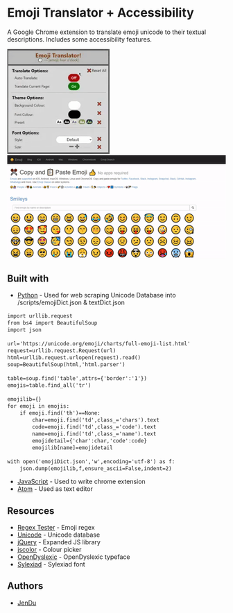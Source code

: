 # Emoji Translator + Accessibility
A Google Chrome extension to translate emoji unicode to their textual descriptions. Includes some accessibility features.

![Popup panel user interface](/img/ui.gif) ![Translation functionality demo on getemoji.com](/img/demo.gif)

## Built with
* [Python](https://www.python.org/) - Used for web scraping Unicode Database into /scripts/emojiDict.json & textDict.json
```
import urllib.request
from bs4 import BeautifulSoup
import json

url='https://unicode.org/emoji/charts/full-emoji-list.html'
request=urllib.request.Request(url)
html=urllib.request.urlopen(request).read()
soup=BeautifulSoup(html,'html.parser')

table=soup.find('table',attrs={'border':'1'})
emojis=table.find_all('tr')

emojilib={}
for emoji in emojis:
	if emoji.find('th')==None:
		char=emoji.find('td',class_='chars').text
		code=emoji.find('td',class_='code').text
		name=emoji.find('td',class_='name').text
		emojidetail={'char':char,'code':code}
		emojilib[name]=emojidetail

with open('emojiDict.json','w',encoding='utf-8') as f:
    json.dump(emojilib,f,ensure_ascii=False,indent=2)
```
* [JavaScript](https://www.javascript.com/) - Used to write chrome extension
* [Atom](https://atom.io/) - Used as text editor

## Resources
* [Regex Tester](https://www.regextester.com/106421) - Emoji regex
* [Unicode](https://unicode.org/emoji/charts/full-emoji-list.html) - Unicode database
* [jQuery](https://jquery.com/) - Expanded JS library
* [jscolor](http://jscolor.com/) - Colour picker
* [OpenDyslexic](https://opendyslexic.org/) - OpenDyslexic typeface
* [Sylexiad](https://www.sylexiad.com/) - Sylexiad font

## Authors
* [JenDu](https://github.com/jendu)
